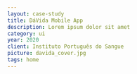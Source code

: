 ```yaml
---
layout: case-study
title: DáVida Mobile App
description: Lorem ipsum dolor sit amet
category: ui
year: 2020
client: Instituto Português do Sangue
picture: davida_cover.jpg
tags: home
---
```

